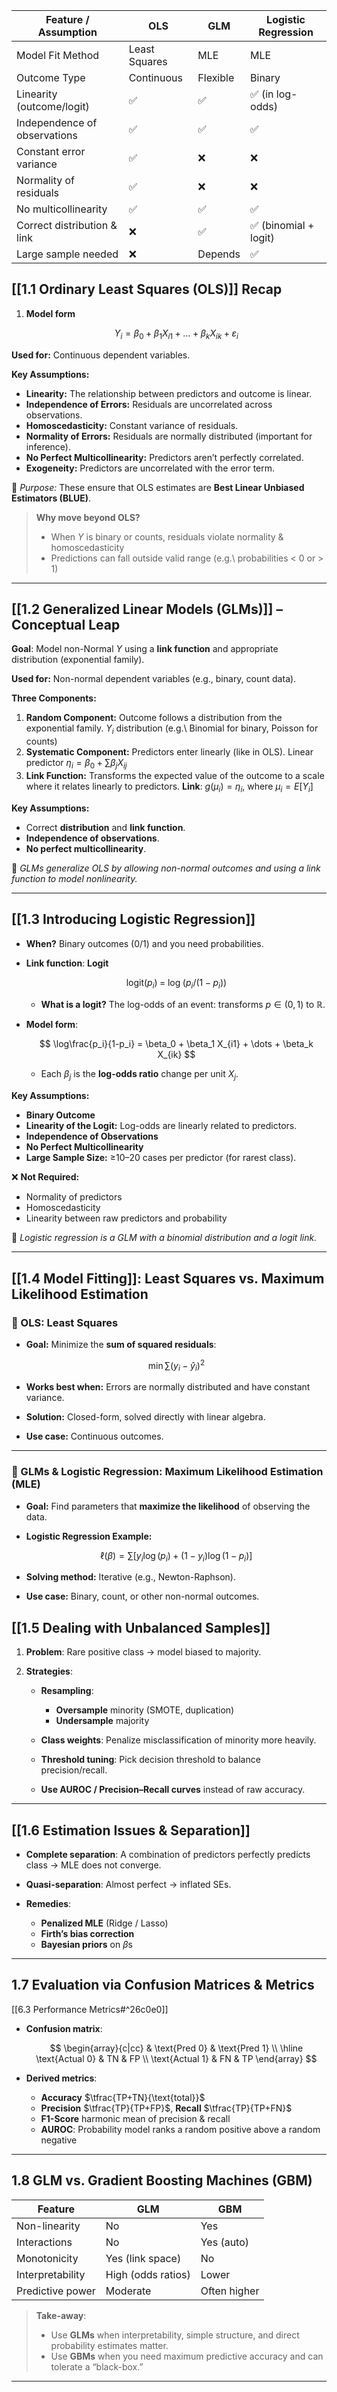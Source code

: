 | Feature / Assumption         | OLS           | GLM      | Logistic Regression  |
| ---------------------------- | ------------- | -------- | -------------------- |
| Model Fit Method             | Least Squares | MLE      | MLE                  |
| Outcome Type                 | Continuous    | Flexible | Binary               |
| Linearity (outcome/logit)    | ✅             | ✅        | ✅ (in log-odds)      |
| Independence of observations | ✅             | ✅        | ✅                    |
| Constant error variance      | ✅             | ❌        | ❌                    |
| Normality of residuals       | ✅             | ❌        | ❌                    |
| No multicollinearity         | ✅             | ✅        | ✅                    |
| Correct distribution & link  | ❌             | ✅        | ✅ (binomial + logit) |
| Large sample needed          | ❌             | Depends  | ✅                    |

## [[1.1 Ordinary Least Squares (OLS)]] Recap

1. **Model form**

   $$
   Y_i = \beta_0 + \beta_1 X_{i1} + \dots + \beta_k X_{ik} + \varepsilon_i
   $$

**Used for:** Continuous dependent variables.

**Key Assumptions:**

* **Linearity:** The relationship between predictors and outcome is linear.
* **Independence of Errors:** Residuals are uncorrelated across observations.
* **Homoscedasticity:** Constant variance of residuals.
* **Normality of Errors:** Residuals are normally distributed (important for inference).
* **No Perfect Multicollinearity:** Predictors aren’t perfectly correlated.
* **Exogeneity:** Predictors are uncorrelated with the error term.

🧠 *Purpose:* These ensure that OLS estimates are **Best Linear Unbiased Estimators (BLUE)**.


> **Why move beyond OLS?**
>
> * When $Y$ is binary or counts, residuals violate normality & homoscedasticity
> * Predictions can fall outside valid range (e.g.\ probabilities < 0 or > 1)

---

## [[1.2 Generalized Linear Models (GLMs)]] – Conceptual Leap

**Goal**: Model non-Normal $Y$ using a **link function** and appropriate distribution (exponential family).

**Used for:** Non-normal dependent variables (e.g., binary, count data).

**Three Components:**

1. **Random Component:** Outcome follows a distribution from the exponential family. $Y_i$ distribution (e.g.\ Binomial for binary, Poisson for counts)
2. **Systematic Component:** Predictors enter linearly (like in OLS). Linear predictor $\eta_i = \beta_0 + \sum \beta_j X_{ij}$
3. **Link Function:** Transforms the expected value of the outcome to a scale where it relates linearly to predictors. **Link**: $g(\mu_i) = \eta_i$, where $\mu_i = E[Y_i]$

**Key Assumptions:**

* Correct **distribution** and **link function**.
* **Independence of observations**.
* **No perfect multicollinearity**.

🧠 *GLMs generalize OLS by allowing non-normal outcomes and using a link function to model nonlinearity.*

---

## [[1.3 Introducing Logistic Regression]]

* **When?** Binary outcomes (0/1) and you need probabilities.
* **Link function**: **Logit**

  $$
    \text{logit}(p_i) \;=\; \log\!\bigl(p_i/(1-p_i)\bigr)
  $$

  * **What is a logit?** The log-odds of an event: transforms $p\in(0,1)$ to $\mathbb{R}$.
* **Model form**:

  $$
    \log\frac{p_i}{1-p_i}
    = \beta_0 + \beta_1 X_{i1} + \dots + \beta_k X_{ik}
  $$

  * Each $\beta_j$ is the **log-odds ratio** change per unit $X_j$.

**Key Assumptions:**

* **Binary Outcome**
* **Linearity of the Logit:** Log-odds are linearly related to predictors.
* **Independence of Observations**
* **No Perfect Multicollinearity**
* **Large Sample Size:** ≥10–20 cases per predictor (for rarest class).

❌ **Not Required:**

* Normality of predictors
* Homoscedasticity
* Linearity between raw predictors and probability

🧠 *Logistic regression is a GLM with a binomial distribution and a logit link.*

---

## [[1.4 Model Fitting]]: Least Squares vs. Maximum Likelihood Estimation

### 🔹 OLS: **Least Squares**

* **Goal:** Minimize the **sum of squared residuals**:

  $$
  \min \sum (y_i - \hat{y}_i)^2
  $$
* **Works best when:** Errors are normally distributed and have constant variance.
* **Solution:** Closed-form, solved directly with linear algebra.
* **Use case:** Continuous outcomes.

---

### 🔹 GLMs & Logistic Regression: **Maximum Likelihood Estimation (MLE)**

* **Goal:** Find parameters that **maximize the likelihood** of observing the data.
* **Logistic Regression Example:**

  $$
  \ell(\beta) = \sum \left[ y_i \log(p_i) + (1 - y_i) \log(1 - p_i) \right]
  $$
* **Solving method:** Iterative (e.g., Newton-Raphson).
* **Use case:** Binary, count, or other non-normal outcomes.


## [[1.5 Dealing with Unbalanced Samples]]

1. **Problem**: Rare positive class → model biased to majority.
2. **Strategies**:

   * **Resampling**:

     * **Oversample** minority (SMOTE, duplication)
     * **Undersample** majority
   * **Class weights**: Penalize misclassification of minority more heavily.
   * **Threshold tuning**: Pick decision threshold to balance precision/recall.
   * **Use AUROC / Precision–Recall curves** instead of raw accuracy.

---

## [[1.6 Estimation Issues & Separation]]

* **Complete separation**: A combination of predictors perfectly predicts class → MLE does not converge.
* **Quasi-separation**: Almost perfect → inflated SEs.
* **Remedies**:

  * **Penalized MLE** (Ridge / Lasso)
  * **Firth’s bias correction**
  * **Bayesian priors** on $\beta$s

---

## 1.7 Evaluation via Confusion Matrices & Metrics
[[6.3 Performance Metrics#^26c0e0]]

* **Confusion matrix**:

  $$
    \begin{array}{c|cc}
      & \text{Pred 0} & \text{Pred 1} \\ \hline
    \text{Actual 0} & TN & FP \\
    \text{Actual 1} & FN & TP
    \end{array}
  $$
* **Derived metrics**:

  * **Accuracy** $\tfrac{TP+TN}{\text{total}}$
  * **Precision** $\tfrac{TP}{TP+FP}$, **Recall** $\tfrac{TP}{TP+FN}$
  * **F1-Score** harmonic mean of precision & recall
  * **AUROC**: Probability model ranks a random positive above a random negative

---

## 1.8 GLM vs. Gradient Boosting Machines (GBM)

| Feature          | GLM                | GBM          |
| ---------------- | ------------------ | ------------ |
| Non-linearity    | No                 | Yes          |
| Interactions     | No                 | Yes (auto)   |
| Monotonicity     | Yes (link space)   | No           |
| Interpretability | High (odds ratios) | Lower        |
| Predictive power | Moderate           | Often higher |

> **Take-away**:
>
> * Use **GLMs** when interpretability, simple structure, and direct probability estimates matter.
> * Use **GBMs** when you need maximum predictive accuracy and can tolerate a “black-box.”

---

